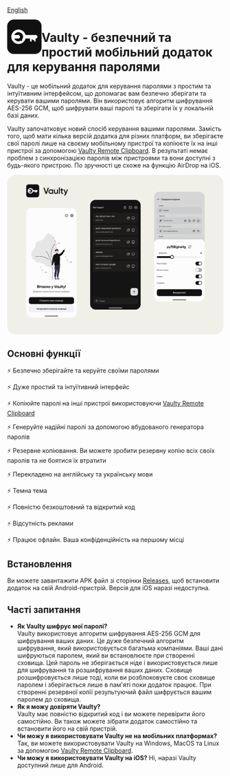 [English](https://github.com/astsu-dev/vaulty-mobile)

<img align="left" width="80" height="80" src="assets/icon-for-github.png" alt="App icon" />

# Vaulty - безпечний та простий мобільний додаток для керування паролями

Vaulty - це мобільний додаток для керування паролями з простим та інтуїтивним інтерфейсом, що допомагає вам безпечно зберігати
та керувати вашими паролями. Він використовує алгоритм шифрування AES-256 GCM, щоб шифрувати ваші паролі та зберігати
їх у локальній базі даних.

Vaulty започатковує новий спосіб керування вашими паролями.
Замість того, щоб мати кілька версій додатка для різних платформ,
ви зберігаєте свої паролі лише на своєму мобільному пристрої та копіюєте їх на інші пристрої
за допомогою [Vaulty Remote Clipboard](https://github.com/astsu-dev/vaulty-remote-clipboard).
В результаті немає проблем з синхронізацією паролів між пристроями та вони доступні з будь-якого пристрою.
По зручності це схоже на функцію AirDrop на iOS.

<img src="assets/app-banner-ua.png" alt="App banner" />

## Основні функції

⚡ Безпечно зберігайте та керуйте своїми паролями

⚡ Дуже простий та інтуїтивний інтерфейс

⚡ Копіюйте паролі на інші пристрої використовуючи [Vaulty Remote Clipboard](https://github.com/astsu-dev/vaulty-remote-clipboard)

⚡ Генеруйте надійні паролі за допомогою вбудованого генератора паролів

⚡ Резервне копіювання. Ви можете зробити резервну копію всіх своїх паролів та не боятися їх втратити

⚡ Перекладено на англійську та українську мови

⚡ Темна тема

⚡ Повністю безкоштовний та відкритий код

⚡ Відсутність реклами

⚡ Працює офлайн. Ваша конфіденційність на першому місці

## Встановлення

Ви можете завантажити APK файл зі сторінки [Releases](https://github.com/astsu-dev/vaulty-mobile/releases/latest), щоб встановити додаток на свій Android-пристрій.
Версія для iOS наразі недоступна.

## Часті запитання

- **Як Vaulty шифрує мої паролі?**  
  Vaulty використовує алгоритм шифрування AES-256 GCM для шифрування ваших даних. Це дуже безпечний алгоритм шифрування, який використовується багатьма компаніями.
  Ваші дані шифруються паролем, який ви встановлюєте при створенні сховища. Цей пароль не зберігається ніде і використовується лише для шифрування та розшифрування ваших даних.
  Сховище розшифровується лише тоді, коли ви розблоковуєте своє сховище паролем і зберігається лише в пам'яті поки додаток працює.
  При створенні резервної копії результуючий файл шифрується вашим паролем до сховища.
- **Як я можу довіряти Vaulty?**  
  Vaulty має повністю відкритий код і ви можете перевірити його самостійно. Ви також можете зібрати додаток самостійно та встановити його на свій пристрій.
- **Чи можу я використовувати Vaulty не на мобільних платформах?**
  Так, ви можете використовувати Vaulty на Windows, MacOS та Linux за допомогою [Vaulty Remote Clipboard](https://github.com/astsu-dev/vaulty-remote-clipboard).
- **Чи можу я використовувати Vaulty на iOS?**
  Ні, наразі Vaulty доступний лише для Android.
